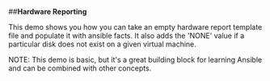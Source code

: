 ##**Hardware Reporting**

This demo shows you how you can take an empty hardware report template file and populate it with ansible facts.
It also adds the 'NONE' value if a particular disk does not exist on a given virtual machine.

NOTE: This demo is basic, but it's a great building block for learning Ansible and can be combined with other concepts.


